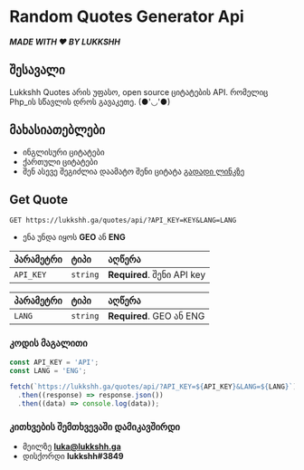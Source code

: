 

# Random Quotes Generator Api

***MADE WITH ❤ BY LUKKSHH***

## შესავალი

Lukkshh Quotes არის უფასო, open source ციტატების API. რომელიც Php_ის სწავლის დროს გავაკეთე. (●'◡'●)


## მახასიათებლები

- ინგლისური ციტატები
- ქართული ციტატები
- შენ ასევე შეგიძლია დაამატო შენი ციტატა [გადადი ლინკზე](https://lukkshh.ga/quotes/add)

## Get Quote 

```http
GET https://lukkshh.ga/quotes/api/?API_KEY=KEY&LANG=LANG
```

- ენა უნდა იყოს **GEO** ან **ENG**

| პარამეტრი | ტიპი     | აღწერა                     |
| :-------- | :------- | :------------------------- |
| `API_KEY` | `string` | **Required**. შენი API key |

| პარამეტრი | ტიპი     | აღწერა                     |
| :-------- | :------- | :------------------------- |
| `LANG` | `string` | **Required**. GEO ან ENG |

### კოდის მაგალითი 

```javascript
const API_KEY = 'API';
const LANG = 'ENG';
```

```javascript
fetch(`https://lukkshh.ga/quotes/api/?API_KEY=${API_KEY}&LANG=${LANG}`)
  .then((response) => response.json())
  .then((data) => console.log(data));
```

### კითხვების შემთხვევაში დამიკავშირდი

- მეილზე **luka@lukkshh.ga**
- დისქორდი **lukkshh#3849**


